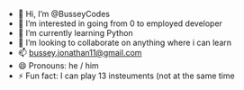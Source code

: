 - 👋 Hi, I’m @BusseyCodes
- 👀 I’m interested in going from 0 to employed developer 
- 🌱 I’m currently learning Python 
- 💞️ I’m looking to collaborate on anything where i can learn
- 📫 bussey.jonathan11@gmail.com
- 😄 Pronouns: he / him
- ⚡ Fun fact: I can play 13 insteuments (not at the same time

<!---
BusseyCodes/BusseyCodes is a ✨ special ✨ repository because its `README.md` (this file) appears on your GitHub profile.
You can click the Preview link to take a look at your changes.
--->
